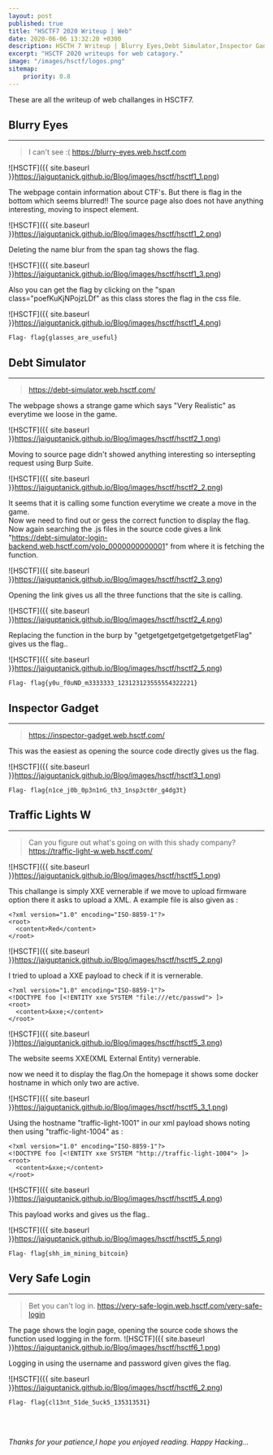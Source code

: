 ```yaml
---
layout: post
published: true
title: "HSCTF7 2020 Writeup | Web"
date: 2020-06-06 13:32:20 +0300
description: HSCTH 7 Writeup | Blurry Eyes,Debt Simulator,Inspector Gadget,Broken Tokens,Traffic Lights W
excerpt: "HSCTF 2020 writeups for web catagory."
image: "/images/hsctf/logos.png"
sitemap:
    priority: 0.8
---
```


<style>
img {
  width: 90%;
}
</style>
These are all the writeup of web challanges in HSCTF7.<br />
## Blurry Eyes
---
>I can't see :( 
 https://blurry-eyes.web.hsctf.com

![HSCTF]({{ site.baseurl }}https://jaiguptanick.github.io/Blog/images/hsctf/hsctf1_1.png)


The webpage contain information about CTF's. But there is flag in the bottom which seems blurred!!
The source page also does not have anything interesting, moving to inspect element.

![HSCTF]({{ site.baseurl }}https://jaiguptanick.github.io/Blog/images/hsctf/hsctf1_2.png)


Deleting the name blur from the span tag shows the flag.

![HSCTF]({{ site.baseurl }}https://jaiguptanick.github.io/Blog/images/hsctf/hsctf1_3.png)

Also you can get the flag by clicking on the "span class="poefKuKjNPojzLDf" as this class stores the flag in the css file.


![HSCTF]({{ site.baseurl }}https://jaiguptanick.github.io/Blog/images/hsctf/hsctf1_4.png)


``` Flag- flag{glasses_are_useful} ```

## Debt Simulator
---
>https://debt-simulator.web.hsctf.com/

The webpage shows a strange game which says "Very Realistic" as everytime we loose in the game.


![HSCTF]({{ site.baseurl }}https://jaiguptanick.github.io/Blog/images/hsctf/hsctf2_1.png)


Moving to source page didn't showed anything interesting so intersepting request using Burp Suite.


![HSCTF]({{ site.baseurl }}https://jaiguptanick.github.io/Blog/images/hsctf/hsctf2_2.png)

It seems that it is calling some function everytime we create a move in the game.<br>Now we need to find out or gess the correct function to display the flag. Now again searching the .js files in the source code gives a link "https://debt-simulator-login-backend.web.hsctf.com/yolo_0000000000001" from where it is fetching the function.

![HSCTF]({{ site.baseurl }}https://jaiguptanick.github.io/Blog/images/hsctf/hsctf2_3.png)

Opening the link gives us all the three functions that the site is calling.

![HSCTF]({{ site.baseurl }}https://jaiguptanick.github.io/Blog/images/hsctf/hsctf2_4.png)

Replacing the function in the burp by "getgetgetgetgetgetgetgetgetFlag" gives us the flag..


![HSCTF]({{ site.baseurl }}https://jaiguptanick.github.io/Blog/images/hsctf/hsctf2_5.png)


```Flag- flag{y0u_f0uND_m3333333_123123123555554322221} ```


## Inspector Gadget
---
>https://inspector-gadget.web.hsctf.com/

This was the easiest as opening the source code directly gives us the flag.

![HSCTF]({{ site.baseurl }}https://jaiguptanick.github.io/Blog/images/hsctf/hsctf3_1.png)


```Flag- flag{n1ce_j0b_0p3n1nG_th3_1nsp3ct0r_g4dg3t} ```

<!--
##  Broken Tokens
---
>I made a login page, is it really secure?
  https://broken-tokens.web.hsctf.com/
  Note: If you receive an "Internal Server Error" (HTTP Status Code 500), that means that your cookie is incorrect.


![HSCTF]({{ site.baseurl }}https://jaiguptanick.github.io/Blog/images/hsctf/hsctf1_3.png)


![HSCTF]({{ site.baseurl }}https://jaiguptanick.github.io/Blog/images/hsctf/hsctf1_3.png)


Decoding the Vigenere Cipher using this online [tool](https://www.boxentriq.com/code-breaking/vigenere-cipher) 
<br />

![HSCTF]({{ site.baseurl }}https://jaiguptanick.github.io/Blog/images/hsctf/hsctf1_3.png)

Gives us the text but the flag is not accurate though we get the automatic generated key.Using the same key on the [CyberChef Tool](https://gchq.github.io/CyberChef/)  
gives the proper flag format..


![HSCTF]({{ site.baseurl }}https://jaiguptanick.github.io/Blog/images/hsctf/hsctf1_3.png)


``` Flag- ```                 -->

##  Traffic Lights W
---
>Can you figure out what's going on with this shady company?
    https://traffic-light-w.web.hsctf.com/
 

![HSCTF]({{ site.baseurl }}https://jaiguptanick.github.io/Blog/images/hsctf/hsctf5_1.png)

This challange is simply XXE vernerable if we move to upload firmware option there it asks to upload a XML.
A example file is also given as :
```
<?xml version="1.0" encoding="ISO-8859-1"?>
<root>
  <content>Red</content>
</root>
```

![HSCTF]({{ site.baseurl }}https://jaiguptanick.github.io/Blog/images/hsctf/hsctf5_2.png)

I tried to upload a XXE payload to check if it is vernerable.
```
<?xml version="1.0" encoding="ISO-8859-1"?>
<!DOCTYPE foo [<!ENTITY xxe SYSTEM "file:///etc/passwd"> ]>
<root>
  <content>&xxe;</content>
</root>
```

![HSCTF]({{ site.baseurl }}https://jaiguptanick.github.io/Blog/images/hsctf/hsctf5_3.png)

The website seems XXE(XML External Entity) vernerable.

now we need it to display the flag.On the homepage it shows some docker hostname in which only two are active.

![HSCTF]({{ site.baseurl }}https://jaiguptanick.github.io/Blog/images/hsctf/hsctf5_3_1.png)

Using the hostname "traffic-light-1001" in our xml payload shows noting then using "traffic-light-1004" as :
```
<?xml version="1.0" encoding="ISO-8859-1"?>
<!DOCTYPE foo [<!ENTITY xxe SYSTEM "http://traffic-light-1004"> ]>
<root>
  <content>&xxe;</content>
</root>
```

![HSCTF]({{ site.baseurl }}https://jaiguptanick.github.io/Blog/images/hsctf/hsctf5_4.png)

This payload works and gives us the flag..

![HSCTF]({{ site.baseurl }}https://jaiguptanick.github.io/Blog/images/hsctf/hsctf5_5.png)


``` Flag- flag{shh_im_mining_bitcoin} ```

##  Very Safe Login
---
>Bet you can't log in.
 https://very-safe-login.web.hsctf.com/very-safe-login

The page shows the login page, opening the source code shows the function used logging in the form.
![HSCTF]({{ site.baseurl }}https://jaiguptanick.github.io/Blog/images/hsctf/hsctf6_1.png)

Logging in using the username and password given gives the flag.

![HSCTF]({{ site.baseurl }}https://jaiguptanick.github.io/Blog/images/hsctf/hsctf6_2.png)


``` Flag- flag{cl13nt_51de_5uck5_135313531} ```


<br>
<br>

<i>Thanks for your patience,I hope you enjoyed reading. Happy Hacking... </i>
